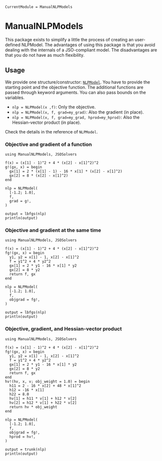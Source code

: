 ```@meta
CurrentModule = ManualNLPModels
```

# ManualNLPModels

This package exists to simplify a little the process of creating an user-defined NLPModel.
The advantages of using this package is that you avoid dealing with the internals of a JSO-compliant model.
The disadvantages are that you do not have as much flexibility.

## Usage

We provide one structure/constructor: [`NLPModel`](@ref).
You have to provide the starting point and the objective function.
The additional functions are passed through keyword arguments.
You can also pass bounds on the variables.

- `nlp = NLPModel(x ,f)`: Only the objective.
- `nlp = NLPModel(x, f, grad=my_grad)`: Also the gradient (in place).
- `nlp = NLPModel(x, f, grad=my_grad, hprod=my_hprod)`: Also the Hessian-vector product (in place).

Check the details in the reference of `NLPModel`.

### Objective and gradient of a function

```@example 1
using ManualNLPModels, JSOSolvers

f(x) = (x[1] - 1)^2 + 4 * (x[2] - x[1]^2)^2
g!(gx, x) = begin
  gx[1] = 2 * (x[1] - 1) - 16 * x[1] * (x[2] - x[1]^2)
  gx[2] = 8 * (x[2] - x[1]^2)
end

nlp = NLPModel(
  [-1.2; 1.0],
  f,
  grad = g!,
)

output = lbfgs(nlp)
println(output)
```

### Objective and gradient at the same time

```@example 2
using ManualNLPModels, JSOSolvers

f(x) = (x[1] - 1)^2 + 4 * (x[2] - x[1]^2)^2
fg!(gx, x) = begin
  y1, y2 = x[1] - 1, x[2] - x[1]^2
  f = y1^2 + 4 * y2^2
  gx[1] = 2 * y1 - 16 * x[1] * y2
  gx[2] = 8 * y2
  return f, gx
end

nlp = NLPModel(
  [-1.2; 1.0],
  f,
  objgrad = fg!,
)

output = lbfgs(nlp)
println(output)
```

### Objective, gradient, and Hessian-vector product

```@example 3
using ManualNLPModels, JSOSolvers

f(x) = (x[1] - 1)^2 + 4 * (x[2] - x[1]^2)^2
fg!(gx, x) = begin
  y1, y2 = x[1] - 1, x[2] - x[1]^2
  f = y1^2 + 4 * y2^2
  gx[1] = 2 * y1 - 16 * x[1] * y2
  gx[2] = 8 * y2
  return f, gx
end
hv!(hv, x, v; obj_weight = 1.0) = begin
  h11 = 2 - 16 * x[2] + 48 * x[1]^2
  h12 = -16 * x[1]
  h22 = 8.0
  hv[1] = h11 * v[1] + h12 * v[2]
  hv[2] = h12 * v[1] + h22 * v[2]
  return hv * obj_weight
end

nlp = NLPModel(
  [-1.2; 1.0],
  f,
  objgrad = fg!,
  hprod = hv!,
)

output = trunk(nlp)
println(output)
```
